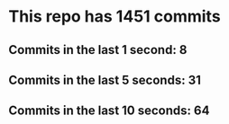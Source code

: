 # This repo has 1451 commits

## Commits in the last 1 second: 8
## Commits in the last 5 seconds: 31
## Commits in the last 10 seconds: 64
